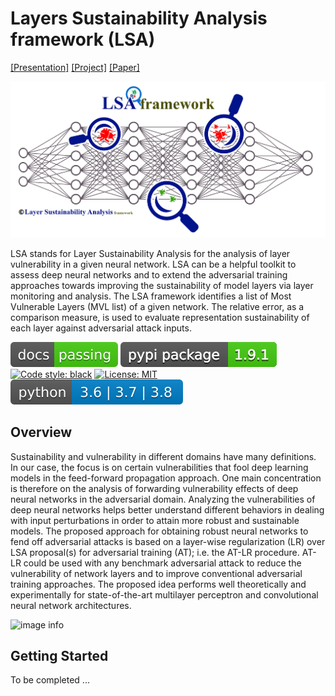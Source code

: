 # Layers Sustainability Analysis framework (LSA)
[[Presentation]](#)  [[Project]](https://github.com/khalooei/LSA) [[Paper]](#)

![image info](./imgs/LSA.jpg)

LSA stands for Layer Sustainability Analysis for the analysis of layer vulnerability in a given neural network. LSA can be a helpful toolkit to assess deep neural networks and to extend the adversarial training approaches towards improving the sustainability of model layers via layer monitoring and analysis. The LSA framework identifies a list of Most Vulnerable Layers (MVL list) of a given network. The relative error, as a comparison measure, is used to evaluate representation sustainability of each layer against adversarial attack inputs. 

[![Documentation Status](./imgs/bdg.svg)](#)
[![PyPI](./imgs/badge.svg)](#)
[![Code style: black](https://img.shields.io/badge/code%20style-black-000000.svg)](#)
[![License: MIT](https://img.shields.io/badge/License-MIT-yellow.svg)](https://opensource.org/licenses/MIT)
[![PyPI - Python Version](./imgs/lsa-toolbox.svg)](#)

## Overview
Sustainability and vulnerability in different domains have many definitions. In our case, the focus is on certain vulnerabilities that fool deep learning models in the feed-forward propagation approach. One main concentration is therefore on the analysis of forwarding vulnerability effects of deep neural networks in the adversarial domain. Analyzing the vulnerabilities of deep neural networks helps better understand different behaviors in dealing with input perturbations in order to attain more robust and sustainable models.
The proposed approach for obtaining robust neural networks to fend off adversarial attacks is based on a layer-wise regularization (LR) over LSA proposal(s) for adversarial training (AT); i.e. the AT-LR procedure. AT-LR could be used with any benchmark adversarial attack to reduce the vulnerability of network layers and to improve conventional adversarial training approaches. The proposed idea performs well theoretically and experimentally for state-of-the-art multilayer perceptron and convolutional neural network architectures.

![image info](./imgs/LSA-mini.gif)


## Getting Started
To be completed ...